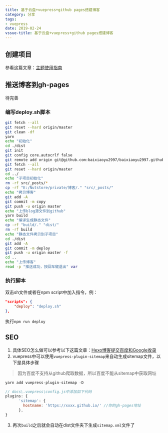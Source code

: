 ```yaml
---
title: 基于云盘+vuepress+github pages搭建博客
category: 分享
tags:
- vuepress
date: 2019-02-24
vssue-title: 基于云盘+vuepress+github pages搭建博客
---
```


## 创建项目
参看这篇文章：[主题使用指南](https://vuepress-theme-meteorlxy.meteorlxy.cn/posts/2019/02/26/theme-guide-zh.html)
## 推送博客到gh-pages
待完善
### 编写deploy.sh脚本
```sh
git fetch --all
git reset --hard origin/master
git clean -df
yarn
echo "初始化"
cd ./dist
git init
git config core.autocrlf false
git remote add origin git@github.com:baixiaoyu2997/baixiaoyu2997.github.io.git
git fetch --all
git reset --hard origin/master
cd ../
echo "子项目初始化"
rm -rf src/_posts/*
cp -rf "E:/Nutstore/private/博客/." "src/_posts/"
echo "拷贝博客"
git add -A
git commit -m copy
git push -u origin master
echo "上传blog源文件到github"
yarn build
echo "编译生成静态文件"
cp -rf "build/." "dist/"
rm -rf build
echo "静态文件拷贝到子项目"
cd ./dist
git add -A
git commit -m deploy
git push -u origin master -f
cd ..
echo "上传博客"
read -p "推送成功，按回车键退出" var

```
### 执行脚本
双击sh文件或者在npm script中加入指令，例：
```json
"scripts": {
    "deploy": "deploy.sh"
},
```
执行`npm run deploy`
## SEO
1. 具体SEO怎么做可以参考以下这篇文章：[Hexo博客提交百度和Google收录](https://www.jianshu.com/p/f8ec422ebd52)
2. vuepress中可以使用`vuepress-plugin-sitemap`来自动生成sitemap文件，以下是具体步骤
> 因为百度不支持从github爬取数据，所以百度不能从sitemap中获取网址
```js
yarn add vuepress-plugin-sitemap -D

// docs\.vuepress\config.js中添加如下代码
plugins: {
      'sitemap': {
        hostname: 'https://xxxx.github.io/' //你的gh-pages地址
      },
}

```
3. 再次`build`之后就会自动在dist文件夹下生成`sitemap.xml`文件了